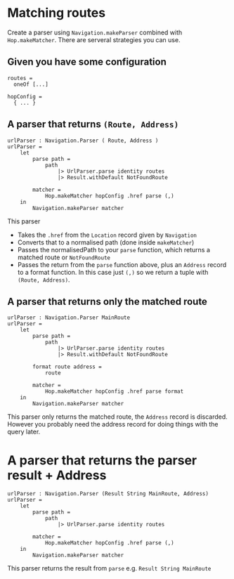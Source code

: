 # Matching routes

Create a parser using `Navigation.makeParser` combined with `Hop.makeMatcher`.
There are serveral strategies you can use.

## Given you have some configuration

```
routes =
  oneOf [...]

hopConfig = 
  { ... }
```

## A parser that returns `(Route, Address)`

```
urlParser : Navigation.Parser ( Route, Address )
urlParser =
    let
        parse path =
            path
                |> UrlParser.parse identity routes
                |> Result.withDefault NotFoundRoute

        matcher =
            Hop.makeMatcher hopConfig .href parse (,)
    in
        Navigation.makeParser matcher
```

This parser

- Takes the `.href` from the `Location` record given by `Navigation`
- Converts that to a normalised path (done inside `makeMatcher`)
- Passes the normalisedPath to your `parse` function, which returns a matched route or `NotFoundRoute`
- Passes the return from the `parse` function above, plus an `Address` record to a format function. In this case just `(,)` so we return a tuple with `(Route, Address)`.

## A parser that returns only the matched route

```
urlParser : Navigation.Parser MainRoute
urlParser =
    let
        parse path =
            path
                |> UrlParser.parse identity routes
                |> Result.withDefault NotFoundRoute

        format route address =
            route

        matcher =
            Hop.makeMatcher hopConfig .href parse format
    in
        Navigation.makeParser matcher
```

This parser only returns the matched route, the `Address` record is discarded. However you probably need the address record for doing things with the query later.

# A parser that returns the parser result + Address

```
urlParser : Navigation.Parser (Result String MainRoute, Address)
urlParser =
    let
        parse path =
            path
                |> UrlParser.parse identity routes

        matcher =
            Hop.makeMatcher hopConfig .href parse (,)
    in
        Navigation.makeParser matcher
```

This parser returns the result from `parse` e.g. `Result String MainRoute`
